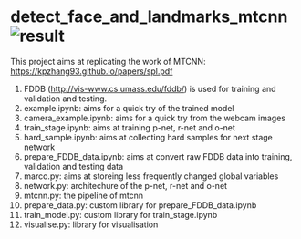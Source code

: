 # detect_face_and_landmarks_mtcnn![result](https://user-images.githubusercontent.com/19774686/229136456-6f07b0f3-b60d-429d-ab41-6a420f309495.png)

This project aims at replicating the work of MTCNN: https://kpzhang93.github.io/papers/spl.pdf

1. FDDB (http://vis-www.cs.umass.edu/fddb/) is used for training and validation and testing. 
2. example.ipynb: aims for a quick try of the trained model
3. camera_example.ipynb: aims for a quick try from the webcam images
4. train_stage.ipynb: aims at training p-net, r-net and o-net
5. hard_sample.ipynb: aims at collecting hard samples for next stage network
6. prepare_FDDB_data.ipynb: aims at convert raw FDDB data into training, validation and testing data
7. marco.py: aims at storeing less frequently changed global variables  
8. network.py: architechure of the p-net, r-net and o-net
9. mtcnn.py: the pipeline of mtcnn
10. prepare_data.py: custom library for prepare_FDDB_data.ipynb
11. train_model.py: custom library for train_stage.ipynb
12. visualise.py: library for visualisation
